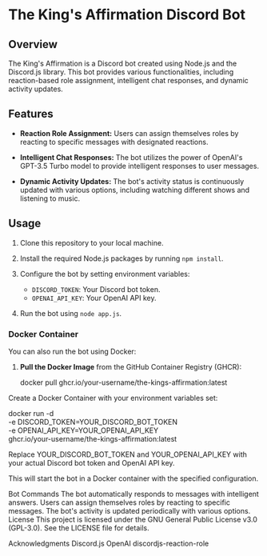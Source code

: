 # The King's Affirmation Discord Bot

## Overview

The King's Affirmation is a Discord bot created using Node.js and the Discord.js library. This bot provides various functionalities, including reaction-based role assignment, intelligent chat responses, and dynamic activity updates.

## Features

- **Reaction Role Assignment:** Users can assign themselves roles by reacting to specific messages with designated reactions.

- **Intelligent Chat Responses:** The bot utilizes the power of OpenAI's GPT-3.5 Turbo model to provide intelligent responses to user messages.

- **Dynamic Activity Updates:** The bot's activity status is continuously updated with various options, including watching different shows and listening to music.

## Usage

1. Clone this repository to your local machine.
2. Install the required Node.js packages by running `npm install`.
3. Configure the bot by setting environment variables:

   - `DISCORD_TOKEN`: Your Discord bot token.
   - `OPENAI_API_KEY`: Your OpenAI API key.

4. Run the bot using `node app.js`.

### Docker Container

You can also run the bot using Docker:

1. **Pull the Docker Image** from the GitHub Container Registry (GHCR):

   docker pull ghcr.io/your-username/the-kings-affirmation:latest

Create a Docker Container with your environment variables set:

docker run -d \
 -e DISCORD_TOKEN=YOUR_DISCORD_BOT_TOKEN \
 -e OPENAI_API_KEY=YOUR_OPENAI_API_KEY \
 ghcr.io/your-username/the-kings-affirmation:latest

Replace YOUR_DISCORD_BOT_TOKEN and YOUR_OPENAI_API_KEY with your actual Discord bot token and OpenAI API key.

This will start the bot in a Docker container with the specified configuration.

Bot Commands
The bot automatically responds to messages with intelligent answers.
Users can assign themselves roles by reacting to specific messages.
The bot's activity is updated periodically with various options.
License
This project is licensed under the GNU General Public License v3.0 (GPL-3.0). See the LICENSE file for details.

Acknowledgments
Discord.js
OpenAI
discordjs-reaction-role
